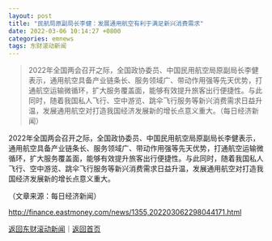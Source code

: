 ```yaml
---
layout: post
title: "民航局原副局长李健：发展通用航空有利于满足新兴消费需求"
date: 2022-03-06 10:14:27 +0800
categories: emnews
tags: 东财滚动新闻
---
```

> 2022年全国两会召开之际，全国政协委员、中国民用航空局原副局长李健表示，通用航空具备产业链条长、服务领域广、带动作用强等先天优势，打通航空运输微循环，扩大服务覆盖面，能够有效提升旅客出行便捷性。与此同时，随着我国私人飞行、空中游览、跳伞飞行服务等新兴消费需求日益升温，发展通用航空对打造我国经济发展新的增长点意义重大。（每日经济新闻）

<p>2022年全国两会召开之际，全国政协委员、中国民用航空局原副局长李健表示，通用航空具备产业链条长、服务领域广、带动作用强等先天优势，打通航空运输微循环，扩大服务覆盖面，能够有效提升旅客出行便捷性。与此同时，随着我国私人飞行、空中游览、跳伞飞行服务等新兴消费需求日益升温，发展通用航空对打造我国经济发展新的增长点意义重大。</p><p class="em_media">（文章来源：每日经济新闻）</p>

<http://finance.eastmoney.com/news/1355,202203062298044171.html>

[返回东财滚动新闻](//finews.withounder.com/emnews/)｜[返回首页](//finews.withounder.com/)